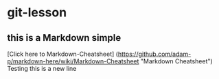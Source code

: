 # git-lesson
## this is a Markdown simple
[Click here to Markdown-Cheatsheet] (https://github.com/adam-p/markdown-here/wiki/Markdown-Cheatsheet "Markdown Cheatsheet")
Testing this is a new line